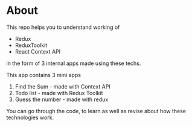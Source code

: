 # About

This repo helps you to understand working of

- Redux
- ReduxToolkit
- React Context API

in the form of 3 internal apps made using these techs.

This app contains 3 mini apps

1. Find the Sum - made with Context API
2. Todo list - made with Redux Toolkit
3. Guess the number - made with redux

You can go through the code, to learn as well as revise about how these technologies work.
